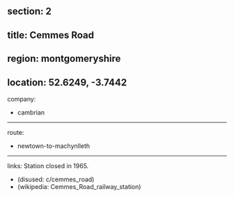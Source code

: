 section: 2
----
title: Cemmes Road
----
region: montgomeryshire
----
location: 52.6249, -3.7442
----
company:
- cambrian
----
route:
- newtown-to-machynlleth
----
links:
Station closed in 1965.
- (disused: c/cemmes_road)
- (wikipedia: Cemmes_Road_railway_station)
